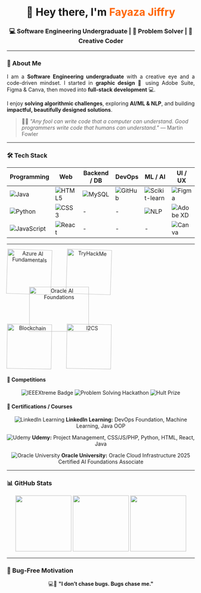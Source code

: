 <!-- Header Section -->
<h1 align="center">👋 Hey there, I'm <span style="color:#ff6600;">Fayaza Jiffry</span></h1>
<h3 align="center">💻 Software Engineering Undergraduate | 🚀 Problem Solver | 🎨 Creative Coder</h3>

---

<!-- About Me -->
### 🌟 About Me  
<p align="justify">
I am a <b>Software Engineering undergraduate</b> with a creative eye and a code-driven mindset.  
I started in <b>graphic design</b> 🎨 using Adobe Suite, Figma & Canva, then moved into <b>full-stack development</b> 💻.  

I enjoy <b>solving algorithmic challenges</b>, exploring <b>AI/ML & NLP</b>, and building <b>impactful, beautifully designed solutions</b>.
</p>

> 🧠✨ <i>"Any fool can write code that a computer can understand. Good programmers write code that humans can understand."</i> — Martin Fowler

---

<!-- Tech Stack -->
### 🛠 Tech Stack  

| Programming | Web | Backend / DB | DevOps | ML / AI | UI / UX |
|------------|-----|--------------|--------|---------|--------|
| ![Java](https://img.shields.io/badge/Java-ED8B00?style=for-the-badge&logo=java&logoColor=white) | ![HTML5](https://img.shields.io/badge/HTML5-E34F26?style=for-the-badge&logo=html5&logoColor=white) | ![MySQL](https://img.shields.io/badge/MySQL-4479A1?style=for-the-badge&logo=mysql&logoColor=white) | ![GitHub](https://img.shields.io/badge/GitHub-181717?style=for-the-badge&logo=github&logoColor=white) | ![Scikit-learn](https://img.shields.io/badge/Scikit--learn-F7931E?style=for-the-badge&logo=scikitlearn&logoColor=white) | ![Figma](https://img.shields.io/badge/Figma-F24E1E?style=for-the-badge&logo=figma&logoColor=white) |
| ![Python](https://img.shields.io/badge/Python-3776AB?style=for-the-badge&logo=python&logoColor=white) | ![CSS3](https://img.shields.io/badge/CSS3-1572B6?style=for-the-badge&logo=css3&logoColor=white) | - | - | ![NLP](https://img.shields.io/badge/NLP-Purple?style=for-the-badge) | ![Adobe XD](https://img.shields.io/badge/Adobe_XD-FF61F6?style=for-the-badge&logo=adobexd&logoColor=white) |
| ![JavaScript](https://img.shields.io/badge/JavaScript-F7DF1E?style=for-the-badge&logo=javascript&logoColor=black) | ![React](https://img.shields.io/badge/React-61DAFB?style=for-the-badge&logo=react&logoColor=black) | - | - | - | ![Canva](https://img.shields.io/badge/Canva-00C4CC?style=for-the-badge&logo=canva&logoColor=white) |

---

<!-- Hexagonal Badge Layout with Rotating Corner Badges -->
<style>
  /* Continuous rotation */
  .rotate-badge {
    display: inline-block;
    animation: rotate 10s linear infinite; /* rotate in 10s continuously */
  }

  /* Keyframes for rotation */
  @keyframes rotate {
    from { transform: rotate(0deg); }
    to { transform: rotate(360deg); }
  }

  /* Optional: slower rotation for bottom row if you want variety */
  .rotate-badge-slow {
    display: inline-block;
    animation: rotate 20s linear infinite;
  }
</style>

<div align="center" style="display: inline-block;">

  <!-- Top Row: 2 rotating badges -->
  <div style="display: flex; justify-content: center; gap: 40px; margin-bottom: -20px;">
    <a href="https://www.credly.com/badges/d886f9bd-7c0f-4b16-9e06-547c909a7ce1/public_url" target="_blank" class="rotate-badge">
      <img src="https://images.credly.com/size/220x220/images/4136ced8-75d5-4afb-8677-40b6236e2672/azure-ai-fundamentals-600x600.png" width="120" height="120" alt="Azure AI Fundamentals"/>
    </a>
    <a href="https://tryhackme.com/p/FayazaJiffry" target="_blank" class="rotate-badge">
      <img src="https://tryhackme.com/img/badges/firstfour.svg" width="120" height="120" alt="TryHackMe"/>
    </a>
  </div>

  <!-- Center Row: 1 static badge -->
  <div style="margin-bottom: -20px;">
    <a href="https://brm-workforce.oracle.com/pdf/certview/images/OCI25AICFAV1.png" target="_blank">
      <img src="https://brm-workforce.oracle.com/pdf/certview/images/OCI25AICFAV1.png" width="160" height="120" alt="Oracle AI Foundations"/>
    </a>
  </div>

  <!-- Bottom Row: 2 rotating badges -->
  <div style="display: flex; justify-content: center; gap: 40px;">
    <a href="https://www.credly.com/badges/your-blockchain-badge-link-here" target="_blank" class="rotate-badge-slow">
      <img src="https://res.cloudinary.com/droqoz7lg/image/upload/f_auto/q_auto/v1748556702/assets/blockchain-basics-badge.png" width="120" height="120" alt="Blockchain"/>
    </a>
    <a href="https://www.credly.com/badges/your-badge-link-here" target="_blank" class="rotate-badge-slow">
      <img src="https://images.credly.com/size/680x680/images/af8c6b4e-fc31-47c4-8dcb-eb7a2065dc5b/I2CS__1_.png" width="120" height="120" alt="I2CS"/>
    </a>
  </div>

</div>

#### 🏁 Competitions  
<p align="center">
  <img src="https://img.shields.io/badge/IEEEXtreme-18.0-blue?style=for-the-badge&logo=ieee" alt="IEEEXtreme Badge" />
  <img src="https://img.shields.io/badge/Problem_Solving_Hackathon-green?style=for-the-badge&logo=hackerrank" alt="Problem Solving Hackathon" />
  <img src="https://img.shields.io/badge/Hult_Prize-purple?style=for-the-badge&logo=hult-prize" alt="Hult Prize" />
</p>

#### 📜 Certifications / Courses  
<p align="center">
  <img src="https://img.shields.io/badge/LinkedIn-blue?style=for-the-badge&logo=linkedin" alt="LinkedIn Learning" />
  <b>LinkedIn Learning:</b> DevOps Foundation, Machine Learning, Java OOP  
</p>
<p align="center">
  <img src="https://img.shields.io/badge/Udemy-red?style=for-the-badge&logo=udemy" alt="Udemy" />
  <b>Udemy:</b> Project Management, CSS/JS/PHP, Python, HTML, React, Java
</p>
<p align="center">
  <img src="https://img.shields.io/badge/Oracle-%23FF6600?style=for-the-badge&logo=oracle&logoColor=white" alt="Oracle University" />
  <b>Oracle University:</b> Oracle Cloud Infrastructure 2025 Certified AI Foundations Associate  
</p>

---

<!-- GitHub Stats -->
### 📊 GitHub Stats  
<p align="center">
  <img src="https://github-readme-stats.vercel.app/api?username=fayazajiffry&show_icons=true&theme=radical" height="150"/>
  <img src="https://github-readme-stats.vercel.app/api/top-langs/?username=fayazajiffry&layout=compact&theme=radical" height="150"/>
  <img src="https://github-profile-trophy.vercel.app/?username=fayazajiffry&theme=darkhub" height="150"/>
</p>

---

<!-- Fun Dev Quote -->
### 🐞 Bug-Free Motivation  
<p align="center">
  💻🐞 <b>"I don’t chase bugs. Bugs chase me."</b>
</p>
